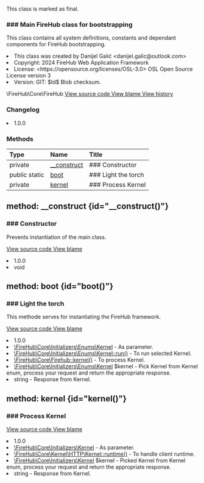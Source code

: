 <title># FireHub</title>

<code-block lang="php">
<![CDATA[final class \FireHub\Core\FireHub()]]>
</code-block>





<tip>
    <p>
        This class is marked as <format style="bold">final</format>.
    </p>
</tip>







### ### Main FireHub class for bootstrapping

<p><format style="italic">This class contains all system definitions, constants and dependant components for FireHub bootstrapping.</format></p>

<deflist>
    <def title="Class basic info:">
        <list><li>This class was created by Danijel Galić &lt;danijel.galic@outlook.com&gt;</li><li>Copyright: 2024 FireHub Web Application Framework</li><li>License: &lt;https://opensource.org/licenses/OSL-3.0&gt; OSL Open Source License version 3</li><li>Version: GIT: $Id$ Blob checksum.</li></list>
    </def>
</deflist>

<deflist><def title="Fully Qualified Class Name:">
        \FireHub\Core\FireHub
    </def><def title="Source code:">
        <a href="https://github.com/The-FireHub-Project/Core/blob/develop-pre-alpha-m1/src/firehub.FireHub.php#L26">
            View source code
        </a>
    </def>
    <def title="Blame:">
        <a href="https://github.com/The-FireHub-Project/Core/blame/develop-pre-alpha-m1/src/firehub.FireHub.php">
            View blame
        </a>
    </def>
    <def title="History:">
        <a href="https://github.com/The-FireHub-Project/Core/commits/develop-pre-alpha-m1/src/firehub.FireHub.php">
            View history
        </a>
    </def></deflist>
### Changelog
<deflist>
    <def title="Version history:">
        <list><li>1.0.0</li></list>
    </def>
</deflist>


### Methods
| Type | Name | Title |
|:-----|:-----|:------|
|private|<a href="#__construct()">__construct</a>|### Constructor|
|public static |<a href="#boot()">boot</a>|### Light the torch|
|private|<a href="#kernel()">kernel</a>|### Process Kernel|

## method: __construct {id="__construct()"}

<code-block lang="php">
    <![CDATA[private FireHub::__construct():void]]>
</code-block>













### ### Constructor

<p><format style="italic">Prevents instantiation of the main class.</format></p>

<deflist><def title="Source code:">
                <a href="https://github.com/The-FireHub-Project/Core/blob/develop-pre-alpha-m1/src/firehub.FireHub.php#L36">
                    View source code
                </a>
            </def>
            <def title="Blame:">
                <a href="https://github.com/The-FireHub-Project/Core/blame/develop-pre-alpha-m1/src/firehub.FireHub.php#L36">
                    View blame
                </a>
            </def></deflist>
<deflist>
    <def title="Version history:">
        <list><li>1.0.0</li></list>
    </def>
</deflist>
<deflist>
    <def title="This method returns:">
        <list><li>void</li></list>
    </def>
</deflist>
## method: boot {id="boot()"}

<code-block lang="php">
    <![CDATA[public static FireHub::boot(\FireHub\Core\Initializers\Enums\Kernel $kernel):string]]>
</code-block>













### ### Light the torch

<p><format style="italic">This methode serves for instantiating the FireHub framework.</format></p>

<deflist><def title="Source code:">
                <a href="https://github.com/The-FireHub-Project/Core/blob/develop-pre-alpha-m1/src/firehub.FireHub.php#L54">
                    View source code
                </a>
            </def>
            <def title="Blame:">
                <a href="https://github.com/The-FireHub-Project/Core/blame/develop-pre-alpha-m1/src/firehub.FireHub.php#L54">
                    View blame
                </a>
            </def></deflist>
<deflist>
    <def title="Version history:">
        <list><li>1.0.0</li></list>
    </def>
</deflist>
<deflist>
    <def title="This method uses:">
        <list><li><a href="Kernel.md">\FireHub\Core\Initializers\Enums\Kernel</a>  - <format style="italic">As parameter.</format></li><li><a href="Kernel.md#run()">\FireHub\Core\Initializers\Enums\Kernel::run()</a>  - <format style="italic">To run selected Kernel.</format></li><li><a href="Firehub.md#kernel()">\FireHub\Core\Firehub::kernel()</a>  - <format style="italic">To process Kernel.</format></li></list>
    </def>
</deflist>
<deflist>
    <def title="This method has parameters:">
        <list><li><a href="Kernel.md">\FireHub\Core\Initializers\Enums\Kernel</a> <format style="bold">$kernel</format> - <format style="italic">
Pick Kernel from Kernel enum, process your request and return the appropriate response.
</format></li></list>
    </def>
</deflist>
<deflist>
    <def title="This method returns:">
        <list><li>string - <format style="italic">Response from Kernel.</format></li></list>
    </def>
</deflist>
## method: kernel {id="kernel()"}

<code-block lang="php">
    <![CDATA[private FireHub::kernel(\FireHub\Core\Initializers\Kernel $kernel):string]]>
</code-block>













### ### Process Kernel



<deflist><def title="Source code:">
                <a href="https://github.com/The-FireHub-Project/Core/blob/develop-pre-alpha-m1/src/firehub.FireHub.php#L75">
                    View source code
                </a>
            </def>
            <def title="Blame:">
                <a href="https://github.com/The-FireHub-Project/Core/blame/develop-pre-alpha-m1/src/firehub.FireHub.php#L75">
                    View blame
                </a>
            </def></deflist>
<deflist>
    <def title="Version history:">
        <list><li>1.0.0</li></list>
    </def>
</deflist>
<deflist>
    <def title="This method uses:">
        <list><li><a href="Kernel.md">\FireHub\Core\Initializers\Kernel</a>  - <format style="italic">As parameter.</format></li><li><a href="Kernel.md#runtime()">\FireHub\Core\Kernel\HTTP\Kernel::runtime()</a>  - <format style="italic">To handle client runtime.</format></li></list>
    </def>
</deflist>
<deflist>
    <def title="This method has parameters:">
        <list><li><a href="Kernel.md">\FireHub\Core\Initializers\Kernel</a> <format style="bold">$kernel</format> - <format style="italic">
Picked Kernel from Kernel enum, process your
request and return the appropriate response.
</format></li></list>
    </def>
</deflist>
<deflist>
    <def title="This method returns:">
        <list><li>string - <format style="italic">Response from Kernel.</format></li></list>
    </def>
</deflist>